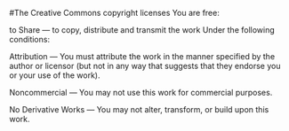 #The Creative Commons copyright licenses
You are free:

to Share — to copy, distribute and transmit the work
Under the following conditions:

Attribution — You must attribute the work in the manner specified by the author or licensor (but not in any way that suggests that they endorse you or your use of the work).

Noncommercial — You may not use this work for commercial purposes.

No Derivative Works — You may not alter, transform, or build upon this work.
